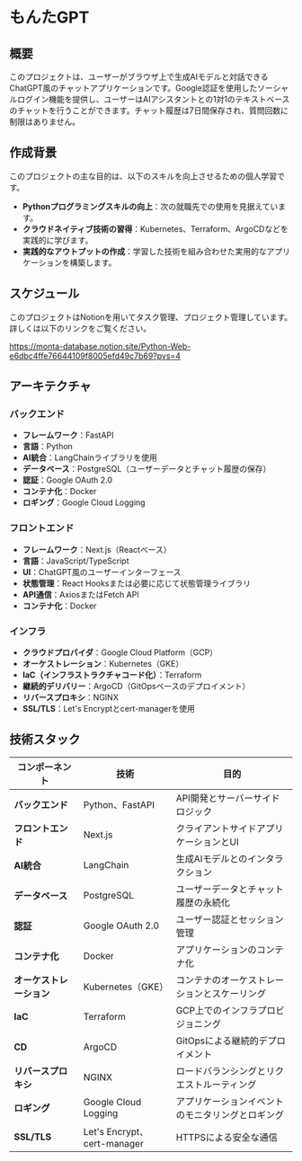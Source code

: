 # もんたGPT

## 概要

このプロジェクトは、ユーザーがブラウザ上で生成AIモデルと対話できるChatGPT風のチャットアプリケーションです。Google認証を使用したソーシャルログイン機能を提供し、ユーザーはAIアシスタントとの1対1のテキストベースのチャットを行うことができます。チャット履歴は7日間保存され、質問回数に制限はありません。

## 作成背景

このプロジェクトの主な目的は、以下のスキルを向上させるための個人学習です。

- **Pythonプログラミングスキルの向上**：次の就職先での使用を見据えています。
- **クラウドネイティブ技術の習得**：Kubernetes、Terraform、ArgoCDなどを実践的に学びます。
- **実践的なアウトプットの作成**：学習した技術を組み合わせた実用的なアプリケーションを構築します。

## スケジュール

このプロジェクトはNotionを用いてタスク管理、プロジェクト管理しています。
詳しくは以下のリンクをご覧ください。

https://monta-database.notion.site/Python-Web-e6dbc4ffe76644109f8005efd49c7b69?pvs=4

## アーキテクチャ

### バックエンド

- **フレームワーク**：FastAPI
- **言語**：Python
- **AI統合**：LangChainライブラリを使用
- **データベース**：PostgreSQL（ユーザーデータとチャット履歴の保存）
- **認証**：Google OAuth 2.0
- **コンテナ化**：Docker
- **ロギング**：Google Cloud Logging

### フロントエンド

- **フレームワーク**：Next.js（Reactベース）
- **言語**：JavaScript/TypeScript
- **UI**：ChatGPT風のユーザーインターフェース
- **状態管理**：React Hooksまたは必要に応じて状態管理ライブラリ
- **API通信**：AxiosまたはFetch API
- **コンテナ化**：Docker

### インフラ

- **クラウドプロバイダ**：Google Cloud Platform（GCP）
- **オーケストレーション**：Kubernetes（GKE）
- **IaC（インフラストラクチャコード化）**：Terraform
- **継続的デリバリー**：ArgoCD（GitOpsベースのデプロイメント）
- **リバースプロキシ**：NGINX
- **SSL/TLS**：Let's Encryptとcert-managerを使用

## 技術スタック

| コンポーネント      | 技術                         | 目的                                              |
|---------------------|------------------------------|---------------------------------------------------|
| **バックエンド**    | Python、FastAPI              | API開発とサーバーサイドロジック                   |
| **フロントエンド**  | Next.js                      | クライアントサイドアプリケーションとUI             |
| **AI統合**         | LangChain                    | 生成AIモデルとのインタラクション                   |
| **データベース**    | PostgreSQL                   | ユーザーデータとチャット履歴の永続化               |
| **認証**            | Google OAuth 2.0             | ユーザー認証とセッション管理                       |
| **コンテナ化**      | Docker                       | アプリケーションのコンテナ化                       |
| **オーケストレーション**| Kubernetes（GKE）          | コンテナのオーケストレーションとスケーリング       |
| **IaC**            | Terraform                    | GCP上でのインフラプロビジョニング                 |
| **CD**             | ArgoCD                       | GitOpsによる継続的デプロイメント                   |
| **リバースプロキシ**| NGINX                        | ロードバランシングとリクエストルーティング         |
| **ロギング**        | Google Cloud Logging         | アプリケーションイベントのモニタリングとロギング   |
| **SSL/TLS**        | Let's Encrypt、cert-manager   | HTTPSによる安全な通信                             |
